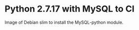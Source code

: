 Python 2.7.17 with MySQL to CI
============

Image of Debian slim to install the MySQL-python module.
